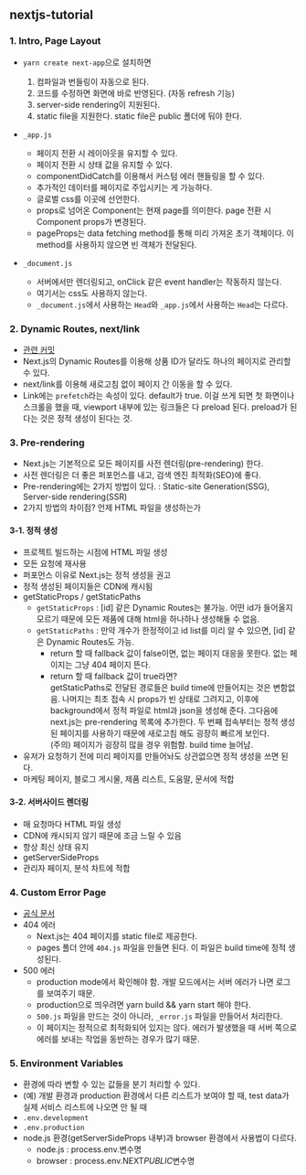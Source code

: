 ## nextjs-tutorial

### 1. Intro, Page Layout

- `yarn create next-app`으로 설치하면

  1. 컴파일과 번들링이 자동으로 된다.
  2. 코드를 수정하면 화면에 바로 반영된다. (자동 refresh 기능)
  3. server-side rendering이 지원된다.
  4. static file을 지원한다. static file은 public 폴더에 둬야 한다.

- `_app.js`

  - 페이지 전환 시 레이아웃을 유지할 수 있다.
  - 페이지 전환 시 상태 값을 유지할 수 있다.
  - componentDidCatch를 이용해서 커스텀 에러 핸들링을 할 수 있다.
  - 추가적인 데이터를 페이지로 주입시키는 게 가능하다.
  - 글로벌 css를 이곳에 선언한다.
  - props로 넘어온 Component는 현재 page를 의미한다. page 전환 시 Component props가 변경된다.
  - pageProps는 data fetching method를 통해 미리 가져온 초기 객체이다. 이 method를 사용하지 않으면 빈 객체가 전달된다.

- `_document.js`
  - 서버에서만 렌더링되고, onClick 같은 event handler는 작동하지 않는다.
  - 여기서는 css도 사용하지 않는다.
  - `_document.js`에서 사용하는 `Head`와 `_app.js`에서 사용하는 `Head`는 다르다.

### 2. Dynamic Routes, next/link

- [관련 커밋](https://github.com/100Gyeon/web-study/commit/77ead4b2c5127d271167bb922be275ed1e50c8f6)
- Next.js의 Dynamic Routes를 이용해 상품 ID가 달라도 하나의 페이지로 관리할 수 있다.
- next/link를 이용해 새로고침 없이 페이지 간 이동을 할 수 있다.
- Link에는 `prefetch`라는 속성이 있다. default가 true. 이걸 쓰게 되면 첫 화면이나 스크롤을 했을 때, viewport 내부에 있는 링크들은 다 preload 된다. preload가 된다는 것은 정적 생성이 된다는 것.

### 3. Pre-rendering

- Next.js는 기본적으로 모든 페이지를 사전 렌더링(pre-rendering) 한다.
- 사전 렌더링은 더 좋은 퍼포먼스를 내고, 검색 엔진 최적화(SEO)에 좋다.
- Pre-rendering에는 2가지 방법이 있다. : Static-site Generation(SSG), Server-side rendering(SSR)
- 2가지 방법의 차이점? 언제 HTML 파일을 생성하는가

#### 3-1. 정적 생성

- 프로젝트 빌드하는 시점에 HTML 파일 생성
- 모든 요청에 재사용
- 퍼포먼스 이유로 Next.js는 정적 생성을 권고
- 정적 생성된 페이지들은 CDN에 캐시됨
- getStaticProps / getStaticPaths
  - `getStaticProps` : [id] 같은 Dynamic Routes는 불가능. 어떤 id가 들어올지 모르기 때문에 모든 제품에 대해 html을 하나하나 생성해둘 수 없음.
  - `getStaticPaths` : 만약 개수가 한정적이고 id list를 미리 알 수 있으면, [id] 같은 Dynamic Routes도 가능.
    - return 할 때 fallback 값이 false이면, 없는 페이지 대응을 못한다. 없는 페이지는 그냥 404 페이지 뜬다.
    - return 할 때 fallback 값이 true라면?  
    getStaticPaths로 전달된 경로들은 build time에 만들어지는 것은 변함없음. 나머지는 최초 접속 시 props가 빈 상태로 그려지고, 이후에 background에서 정적 파일로 html과 json을 생성해 준다. 그다음에 next.js는 pre-rendering 목록에 추가한다. 두 번째 접속부터는 정적 생성된 페이지를 사용하기 때문에 새로고침 해도 굉장히 빠르게 보인다.  
    (주의) 페이지가 굉장히 많을 경우 위험함. build time 늘어남.
- 유저가 요청하기 전에 미리 페이지를 만들어놔도 상관없으면 정적 생성을 쓰면 된다.
- 마케팅 페이지, 블로그 게시물, 제품 리스트, 도움말, 문서에 적합

#### 3-2. 서버사이드 렌더링

- 매 요청마다 HTML 파일 생성
- CDN에 캐시되지 않기 때문에 조금 느릴 수 있음
- 항상 최신 상태 유지
- getServerSideProps
- 관리자 페이지, 분석 차트에 적합

### 4. Custom Error Page

- [공식 문서](https://nextjs.org/docs/advanced-features/custom-error-page)
- 404 에러
  - Next.js는 404 페이지를 static file로 제공한다.
  - pages 폴더 안에 `404.js` 파일을 만들면 된다. 이 파일은 build time에 정적 생성된다.
- 500 에러
  - production mode에서 확인해야 함. 개발 모드에서는 서버 에러가 나면 로그를 보여주기 때문.
  - production으로 띄우려면 yarn build && yarn start 해야 한다.
  - `500.js` 파일을 만드는 것이 아니라, `_error.js` 파일을 만들어서 처리한다.
  - 이 페이지는 정적으로 최적화되어 있지는 않다. 에러가 발생했을 때 서버 쪽으로 에러를 보내는 작업을 동반하는 경우가 많기 때문.

### 5. Environment Variables

- 환경에 따라 변할 수 있는 값들을 분기 처리할 수 있다.
- (예) 개발 환경과 production 환경에서 다른 리스트가 보여야 할 때, test data가 실제 서비스 리스트에 나오면 안 될 때
- `.env.development`
- `.env.production`
- node.js 환경(getServerSideProps 내부)과 browser 환경에서 사용법이 다르다.
  - node.js : process.env.변수명
  - browser : process.env.NEXT*PUBLIC*변수명
